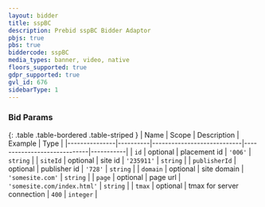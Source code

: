 ```yaml
---
layout: bidder
title: sspBC
description: Prebid sspBC Bidder Adaptor
pbjs: true
pbs: true
biddercode: sspBC
media_types: banner, video, native
floors_supported: true
gdpr_supported: true
gvl_id: 676
sidebarType: 1
---
```



### Bid Params

{: .table .table-bordered .table-striped }
| Name          | Scope    | Description                | Example                     | Type      |
|---------------|----------|----------------------------|-----------------------------|-----------|
| `id`          | optional | placement id               | `'006'`                     | `string`  |
| `siteId`      | optional | site id                    | `'235911'`                  | `string`  |
| `publisherId` | optional | publisher id               | `'728'`                     | `string`  |
| `domain`      | optional | site domain                | `'somesite.com'`            | `string`  |
| `page`        | optional | page url                   | `'somesite.com/index.html'` | `string`  |
| `tmax`        | optional | tmax for server connection | `400`                       | `integer` |